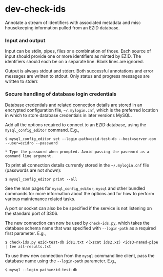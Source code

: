 
# dev-check-ids

Annotate a stream of identifiers with associated metadata and misc housekeeping information pulled from an EZID database.

### Input and output

Input can be stdin, pipes, files or a combination of those. Each source of input should provide one or more identifiers as minted by EZID. The identifiers should each be on a separate line. Blank lines are ignored.
 
Output is always stdout and stderr. Both successful annotations and error messages are written to stdout. Only status and progress messages are written to stderr.

### Secure handling of database login credentials

Database credentials and related connection details are stored in an encrypted configuration file, `~/.mylogin.cnf`, which is the preferred location in which to store database credentials in later versions MySQL.

Add all the options required to connect to an EZID database, using the `mysql_config_editor` command. E.g.,

```shell
$ mysql_config_editor set --login-path=ezid-test-db --host=server.com --user=ezidro --password

* Type the password when prompted. Avoid passing the password as a command line argument.
```

To print all connection details currently stored in the `~/.mylogin.cnf` file (passwords are not shown):

```shell
$ mysql_config_editor print --all
```

See the man pages for `mysql_config_editor`, `mysql` and other bundled commands for more information about the options and for how to perform various maintenance related tasks.

A port or socket can also be be specified if the service is not listening on the standard port of 3306.

The new connection can now be used by `check-ids.py`, which takes the database schema name that was specified with `--login-path` as a required first parameter. E.g.,

```shell
$ check-ids.py ezid-test-db ids1.txt <(xzcat ids2.xz) <ids3-named-pipe | tee all-results.txt
```

To use thew new connection from the `mysql` command line client, pass the database name using the `--login-path` parameter. E.g.,

```shell
$ mysql --login-path=ezid-test-db
```
